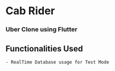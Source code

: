 # Cab Rider
### Uber Clone using Flutter

## Functionalities Used

    - RealTime Database usage for Test Mode
